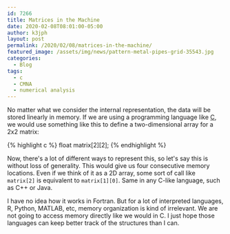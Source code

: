 ```yaml
---
id: 7266
title: Matrices in the Machine
date: 2020-02-08T08:01:00-05:00
author: k3jph
layout: post
permalink: /2020/02/08/matrices-in-the-machine/
featured_image: /assets/img/news/pattern-metal-pipes-grid-35543.jpg
categories:
  - Blog
tags:
  - c
  - CMNA
  - numerical analysis
---
```

No matter what we consider the internal representation, the data
will be stored linearly in memory. If we are using a programming
language like
[C](https://www.amazon.com/Programming-Language-2nd-Brian-Kernighan/dp/0131103628),
we would use something like this to define a two-dimensional array
for a 2x2 matrix:

{% highlight c %}
float matrix[2][2];
{% endhighlight %}

Now, there's a lot of different ways to represent this, so let's
say this is without loss of generality. This would give us four
consecutive memory locations. Even if we think of it as a 2D array,
some sort of call like `matrix[2]` is equivalent to `matrix[1][0]`.
Same in any C-like language, such as C++ or Java.

I have no idea how it works in Fortran. But for a lot of interpreted
languages, R, Python, MATLAB, etc, memory organization is kind of
irrelevant. We are not going to access memory directly like we would
in C. I just hope those languages can keep better track of the
structures than I can.
